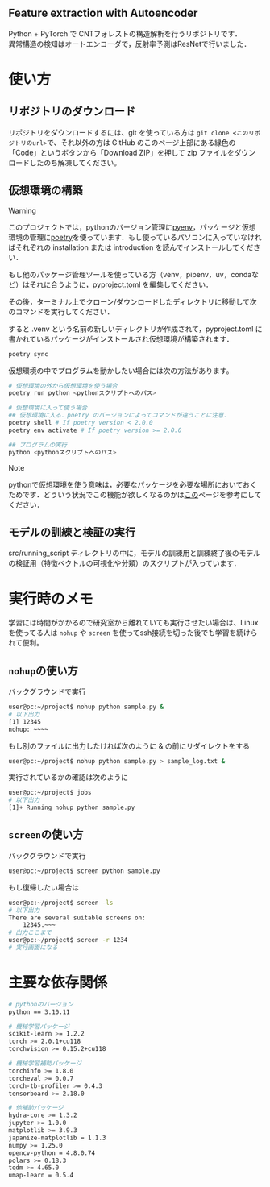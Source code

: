 Feature extraction with Autoencoder
---

Python + PyTorch で CNTフォレストの構造解析を行うリポジトリです．  
異常構造の検知はオートエンコーダで，反射率予測はResNetで行いました．

# 使い方

## リポジトリのダウンロード
リポジトリをダウンロードするには、git を使っている方は `git clone <このリポジトリのurl>`で、それ以外の方は GitHub のこのページ上部にある緑色の「Code」というボタンから「Download ZIP」を押して zip ファイルをダウンロードしたのち解凍してください。

## 仮想環境の構築
> [!WARNING]
> このプロジェクトでは，pythonのバージョン管理に[pyenv](https://github.com/pyenv/pyenv)，パッケージと仮想環境の管理に[poetry](https://python-poetry.org/)を使っています．もし使っているパソコンに入っていなければそれぞれの installation または introduction を読んでインストールしてください．
>
> もし他のパッケージ管理ツールを使っている方（venv，pipenv，uv，condaなど）はそれに合うように，pyproject.toml を編集してください．

その後，ターミナル上でクローン/ダウンロードしたディレクトリに移動して次のコマンドを実行してください．

すると .venv という名前の新しいディレクトリが作成されて，pyproject.toml に書かれているパッケージがインストールされ仮想環境が構築されます．

```bash
poetry sync
```

仮想環境の中でプログラムを動かしたい場合には次の方法があります。

```bash
# 仮想環境の外から仮想環境を使う場合
poetry run python <pythonスクリプトへのパス>

# 仮想環境に入って使う場合
## 仮想環境に入る．poetry のバージョンによってコマンドが違うことに注意．
poetry shell # If poetry version < 2.0.0
poetry env activate # If poetry version >= 2.0.0

## プログラムの実行
python <pythonスクリプトへのパス>
```

> [!NOTE]
> pythonで仮想環境を使う意味は，必要なパッケージを必要な場所においておくためです．どういう状況でこの機能が欲しくなるのかは[この](https://www.python.jp/install/windows/venv.html#:~:text=Python%20%E3%82%92%E4%BD%BF,%E7%B4%B9%E4%BB%8B%E3%81%97%E3%81%BE%E3%81%99%E3%80%82)ページを参考にしてください．

## モデルの訓練と検証の実行
src/running_script ディレクトリの中に，モデルの訓練用と訓練終了後のモデルの検証用（特徴ベクトルの可視化や分類）のスクリプトが入っています．

# 実行時のメモ
学習には時間がかかるので研究室から離れていても実行させたい場合は、Linuxを使ってる人は `nohup` や `screen` を使ってssh接続を切った後でも学習を続けられて便利。

## `nohup`の使い方
バックグラウンドで実行
```bash
user@pc:~/project$ nohup python sample.py &
# 以下出力
[1] 12345
nohup: ~~~~
```
もし別のファイルに出力したければ次のように & の前にリダイレクトをする
```bash
user@pc:~/project$ nohup python sample.py > sample_log.txt &
```
実行されているかの確認は次のように
```bash
user@pc:~/project$ jobs
# 以下出力
[1]+ Running nohup python sample.py
```

## `screen`の使い方
バックグラウンドで実行
```bash
user@pc:~/project$ screen python sample.py
```
もし復帰したい場合は
```bash
user@pc:~/project$ screen -ls
# 以下出力
There are several suitable screens on:
    12345.~~~
# 出力ここまで
user@pc:~/project$ screen -r 1234
# 実行画面になる
```

# 主要な依存関係
```bash
# pythonのバージョン
python == 3.10.11

# 機械学習パッケージ
scikit-learn >= 1.2.2
torch >= 2.0.1+cu118
torchvision >= 0.15.2+cu118

# 機械学習補助パッケージ
torchinfo >= 1.8.0
torcheval >= 0.0.7
torch-tb-profiler >= 0.4.3
tensorboard >= 2.18.0

# 他補助パッケージ
hydra-core >= 1.3.2
jupyter >= 1.0.0
matplotlib >= 3.9.3
japanize-matplotlib = 1.1.3
numpy >= 1.25.0
opencv-python = 4.8.0.74
polars >= 0.18.3
tqdm >= 4.65.0
umap-learn = 0.5.4
```
